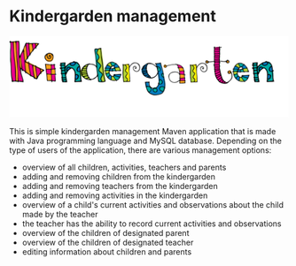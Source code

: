 #                                                        Kindergarden management

![readme](/src/main/resources/img/readme.png)

This is simple kindergarden management Maven application that is made with Java programming language and MySQL database. Depending on the type of users of the application, there are various management options:
- overview of all children, activities, teachers and parents
- adding and removing children from the kindergarden
- adding and removing teachers from the kindergarden
- adding and removing activities in the kindergarden
- overview of a child's current activities and observations about the child made by the teacher
- the teacher has the ability to record current activities and observations
- overview of the children of designated parent
- overview of the children of designated teacher
- editing information about children and parents
